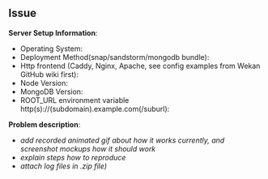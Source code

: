 ## Issue

**Server Setup Information**:

* Operating System:
* Deployment Method(snap/sandstorm/mongodb bundle):
* Http frontend (Caddy, Nginx, Apache, see config examples from Wekan GitHub wiki first):
* Node Version:
* MongoDB Version:
* ROOT_URL environment variable http(s)://(subdomain).example.com(/suburl):

**Problem description**:
- *add recorded animated gif about how it works currently, and screenshot mockups how it should work*
- *explain steps how to reproduce*
- *attach log files in .zip file)*
